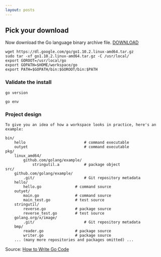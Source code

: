 ```yaml
---
layout: posts
---
```


## Pick your download

Now download the Go language binary archive file. [DOWNLOAD](https://golang.org/dl/)

```
wget https://dl.google.com/go/go1.10.2.linux-amd64.tar.gz
sudo tar -xf go1.10.2.linux-amd64.tar.gz -C /usr/local/
export GOROOT=/usr/local/go
export GOPATH=$HOME/workspace/go
export PATH=$GOPATH/bin:$GOROOT/bin:$PATH
```

### Validate the install

```
go version

go env
```

### Project design

```
To give you an idea of how a workspace looks in practice, here's an example:

bin/
    hello                          # command executable
    outyet                         # command executable
pkg/
    linux_amd64/
        github.com/golang/example/
            stringutil.a           # package object
src/
    github.com/golang/example/
        .git/                      # Git repository metadata
	hello/
	    hello.go               # command source
	outyet/
	    main.go                # command source
	    main_test.go           # test source
	stringutil/
	    reverse.go             # package source
	    reverse_test.go        # test source
    golang.org/x/image/
        .git/                      # Git repository metadata
	bmp/
	    reader.go              # package source
	    writer.go              # package source
    ... (many more repositories and packages omitted) ...

```

Source: [How to Write Go Code](https://golang.org/doc/code.html)

